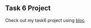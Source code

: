 ## Task 6 Project
Check out my task6 project using [bloc](https://github.com/eyosi-asre/gdg_flutter_group13_study_session3/tree/main/dart-task/task6).
